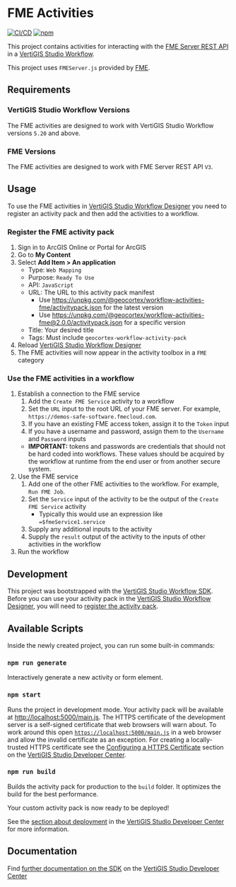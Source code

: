 # FME Activities

[![CI/CD](https://github.com/geocortex/workflow-activities-fme/workflows/CI/CD/badge.svg)](https://github.com/geocortex/workflow-activities-fme/actions)
[![npm](https://img.shields.io/npm/v/@geocortex/workflow-activities-fme)](https://www.npmjs.com/package/@geocortex/workflow-activities-fme)

This project contains activities for interacting with the [FME Server REST API](https://docs.safe.com/fme/html/FME_REST/apidoc/v3/) in a [VertiGIS Studio Workflow](https://www.vertigisstudio.com/products/geocortex-workflow/).

This project uses `FMEServer.js` provided by [FME](https://playground.fmeserver.com/javascript/javascript-library/get-the-library/).

## Requirements

### VertiGIS Studio Workflow Versions

The FME activities are designed to work with VertiGIS Studio Workflow versions `5.20` and above.

### FME Versions

The FME activities are designed to work with FME Server REST API `V3`.

## Usage

To use the FME activities in [VertiGIS Studio Workflow Designer](https://apps.vertigisstudio.com/workflow/designer/) you need to register an activity pack and then add the activities to a workflow.

### Register the FME activity pack

1. Sign in to ArcGIS Online or Portal for ArcGIS
1. Go to **My Content**
1. Select **Add Item > An application**
    - Type: `Web Mapping`
    - Purpose: `Ready To Use`
    - API: `JavaScript`
    - URL: The URL to this activity pack manifest
        - Use https://unpkg.com/@geocortex/workflow-activities-fme/activitypack.json for the latest version
        - Use https://unpkg.com/@geocortex/workflow-activities-fme@2.0.0/activitypack.json for a specific version
    - Title: Your desired title
    - Tags: Must include `geocortex-workflow-activity-pack`
1. Reload [VertiGIS Studio Workflow Designer](https://apps.vertigisstudio.com/workflow/designer/)
1. The FME activities will now appear in the activity toolbox in a `FME` category

### Use the FME activities in a workflow

1. Establish a connection to the FME service
    1. Add the `Create FME Service` activity to a workflow
    1. Set the `URL` input to the root URL of your FME server. For example, `https://demos-safe-software.fmecloud.com`.
    1. If you have an existing FME access token, assign it to the `Token` input
    1. If you have a username and password, assign them to the `Username` and `Password` inputs
    - **IMPORTANT:** tokens and passwords are credentials that should not be hard coded into workflows. These values should be acquired by the workflow at runtime from the end user or from another secure system.
1. Use the FME service
    1. Add one of the other FME activities to the workflow. For example, `Run FME Job`.
    1. Set the `Service` input of the activity to be the output of the `Create FME Service` activity
        - Typically this would use an expression like `=$fmeService1.service`
    1. Supply any additional inputs to the activity
    1. Supply the `result` output of the activity to the inputs of other activities in the workflow
1. Run the workflow

## Development

This project was bootstrapped with the [VertiGIS Studio Workflow SDK](https://github.com/geocortex/vertigis-workflow-sdk). Before you can use your activity pack in the [VertiGIS Studio Workflow Designer](https://apps.vertigisstudio.com/workflow/designer/), you will need to [register the activity pack](https://developers.geocortex.com/docs/workflow/sdk-web-overview#register-the-activity-pack).

## Available Scripts

Inside the newly created project, you can run some built-in commands:

### `npm run generate`

Interactively generate a new activity or form element.

### `npm start`

Runs the project in development mode. Your activity pack will be available at [http://localhost:5000/main.js](http://localhost:5000/main.js). The HTTPS certificate of the development server is a self-signed certificate that web browsers will warn about. To work around this open [`https://localhost:5000/main.js`](https://localhost:5000/main.js) in a web browser and allow the invalid certificate as an exception. For creating a locally-trusted HTTPS certificate see the [Configuring a HTTPS Certificate](https://developers.geocortex.com/docs/workflow/sdk-web-overview/#configuring-a-https-certificate) section on the [VertiGIS Studio Developer Center](https://developers.geocortex.com/docs/workflow/overview/).

### `npm run build`

Builds the activity pack for production to the `build` folder. It optimizes the build for the best performance.

Your custom activity pack is now ready to be deployed!

See the [section about deployment](https://developers.geocortex.com/docs/workflow/sdk-web-overview/#deployment) in the [VertiGIS Studio Developer Center](https://developers.geocortex.com/docs/workflow/overview/) for more information.

## Documentation

Find [further documentation on the SDK](https://developers.geocortex.com/docs/workflow/sdk-web-overview/) on the [VertiGIS Studio Developer Center](https://developers.geocortex.com/docs/workflow/overview/)
